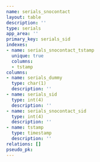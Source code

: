 ```yaml
---
name: serials_snocontact
layout: table
description: ''
type: serials
app_area: ''
primary_key: serials_sid
indexes:
- name: serials_snocontact_tstamp
  unique: true
  columns:
  - tstamp
columns:
- name: serials_dummy
  type: char(1)
  description: ''
- name: serials_sid
  type: int(4)
  description: ''
- name: serials_snocontact_sid
  type: int(4)
  description: ''
- name: tstamp
  type: timestamp
  description: ''
relations: []
pseudo_pk: 
---
```


